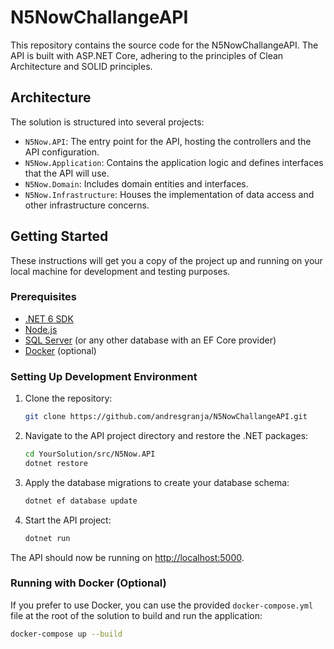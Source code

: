 # N5NowChallangeAPI

This repository contains the source code for the N5NowChallangeAPI. The API is built with ASP.NET Core, adhering to the principles of Clean Architecture and SOLID principles.

## Architecture

The solution is structured into several projects:

- `N5Now.API`: The entry point for the API, hosting the controllers and the API configuration.
- `N5Now.Application`: Contains the application logic and defines interfaces that the API will use.
- `N5Now.Domain`: Includes domain entities and interfaces.
- `N5Now.Infrastructure`: Houses the implementation of data access and other infrastructure concerns.

## Getting Started

These instructions will get you a copy of the project up and running on your local machine for development and testing purposes.

### Prerequisites

- [.NET 6 SDK](https://dotnet.microsoft.com/download/dotnet/6.0)
- [Node.js](https://nodejs.org/)
- [SQL Server](https://www.microsoft.com/en-us/sql-server/sql-server-downloads) (or any other database with an EF Core provider)
- [Docker](https://www.docker.com/get-started) (optional)

### Setting Up Development Environment

1. Clone the repository:

    ```sh
    git clone https://github.com/andresgranja/N5NowChallangeAPI.git
    ```

2. Navigate to the API project directory and restore the .NET packages:

    ```sh
    cd YourSolution/src/N5Now.API
    dotnet restore
    ```

3. Apply the database migrations to create your database schema:

    ```sh
    dotnet ef database update
    ```

4. Start the API project:

    ```sh
    dotnet run
    ```

The API should now be running on <http://localhost:5000>.

### Running with Docker (Optional)

If you prefer to use Docker, you can use the provided `docker-compose.yml` file at the root of the solution to build and run the application:

```sh
docker-compose up --build
